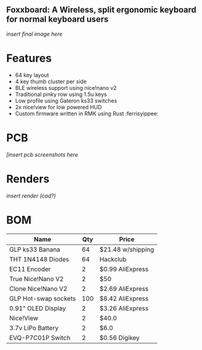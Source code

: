 ## Foxxboard: A Wireless, split ergonomic keyboard for normal keyboard users

*insert final image here*

# Features
- 64 key layout
- 4 key thumb cluster per side
- BLE wireless support using nice!nano v2
- Traditional pinky row using 1.5u keys
- Low profile using Gateron ks33 switches 
- 2x nice!view for low powered HUD
- Custom firmware written in RMK using Rust :ferrisyippee: 

# PCB

*[insert pcb screenshots here*

# Renders

*insert render (cad?)*

# BOM 

| Name            | Qty | Price             |
| -----------     | --- | ----------------- |
| GLP ks33 Banana | 64  | $21.48 w/shipping |
| THT 1N4148 Diodes | 64 | Hackclub         |
| EC11 Encoder      | 2  | $0.99 AliExpress |
| True Nice!Nano V2 | 2 | $50 |
| Clone Nice!Nano V2 | 2 | $2.69 AliExpress |
| GLP Hot-swap sockets | 100 | $8.42 AliExpress |
| 0.91" OLED Display   | 2   | $3.26 AliExpress |
| Nice!View            | 2   | $40.0            |
| 3.7v LiPo Battery    | 2   | $6.0             |
| EVQ-P7C01P Switch    | 2   | $0.56 Digikey    |
